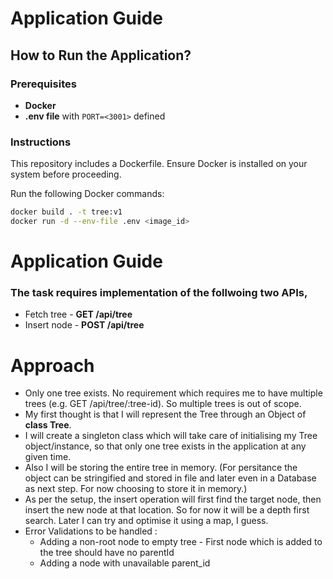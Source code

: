 # Application Guide

## How to Run the Application?

### Prerequisites
- **Docker**
- **.env file** with `PORT=<3001>` defined

### Instructions
This repository includes a Dockerfile. Ensure Docker is installed on your system before proceeding.

Run the following Docker commands:

```bash
docker build . -t tree:v1
docker run -d --env-file .env <image_id>
```

# Application Guide
### The task requires implementation of the follwoing two APIs,
- Fetch tree - **GET /api/tree**
- Insert node - **POST /api/tree**

# Approach 
- Only one tree exists. No requirement which requires me to have multiple trees (e.g. GET /api/tree/:tree-id). So multiple trees is out of scope. 
- My first thought is that I will represent the Tree through an Object of **class Tree**.
- I will create a singleton class which will take care of initialising my Tree object/instance, so that only one tree exists in the application at any given time.
- Also I will be storing the entire tree in memory. (For persitance the object can be stringified and stored in file and later even in a Database as next step. For now choosing to store it in memory.)
- As per the setup, the insert operation will first find the target node, then insert the new node at that location. So for now it will be a depth first search. Later I can try and optimise it using a map, I guess. 
- Error Validations to be handled :
    - Adding a non-root node to empty tree - First node which is added to the tree should have no parentId
    - Adding a node with unavailable parent_id